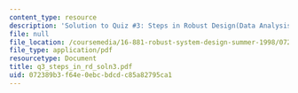 ```yaml
---
content_type: resource
description: 'Solution to Quiz #3: Steps in Robust Design(Data Analysis)'
file: null
file_location: /coursemedia/16-881-robust-system-design-summer-1998/072389b3f64e0ebcbdcdc85a82795ca1_q3_steps_in_rd_soln3.pdf
file_type: application/pdf
resourcetype: Document
title: q3_steps_in_rd_soln3.pdf
uid: 072389b3-f64e-0ebc-bdcd-c85a82795ca1
---
```

